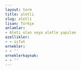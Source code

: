 ```yaml
---
layout: term
title: aletli
slug: aletli
lisan: Türkçe
anlamlar:
- Aleti olan veya aletle yapılan
ozellikler:
- - sıfat
ornekler:
- - ''
orneklerkaynak:
- - ''
---
```

